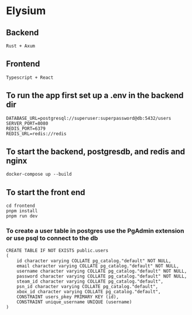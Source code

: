 # Elysium

## Backend
```
Rust + Axum
```

## Frontend
```
Typescript + React
```

## To run the app first set up a .env in the backend dir
```
DATABASE_URL=postgresql://superuser:superpassword@db:5432/users
SERVER_PORT=8080
REDIS_PORT=6379
REDIS_URL=redis://redis
```


## To start the backend, postgresdb, and redis and nginx
```
docker-compose up --build
```

## To start the front end
```
cd frontend
pnpm install
pnpm run dev
```

### To create a user table in postgres use the PgAdmin extension or use psql to connect to the db
```
CREATE TABLE IF NOT EXISTS public.users
(
    id character varying COLLATE pg_catalog."default" NOT NULL,
    email character varying COLLATE pg_catalog."default" NOT NULL,
    username character varying COLLATE pg_catalog."default" NOT NULL,
    password character varying COLLATE pg_catalog."default" NOT NULL,
    steam_id character varying COLLATE pg_catalog."default",
    psn_id character varying COLLATE pg_catalog."default",
    xbox_id character varying COLLATE pg_catalog."default",
    CONSTRAINT users_pkey PRIMARY KEY (id),
    CONSTRAINT unique_username UNIQUE (username)
)
```
